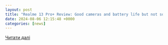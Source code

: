 ```yaml
---
layout: post
title: "Realme 13 Pro+ Review: Good cameras and battery life but not so great with performance"
date: 2024-08-06 12:15:48 +0000
categories: [news]
---
```


[Читати далі](https://www.theweek.in/review/gadgets/2024/08/06/realme-13-pro-review-good-cameras-and-battery-life-but-not-so-great-with-performance.html)
